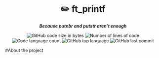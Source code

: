 <h1 align="center">
	✏️ ft_printf
</h1>

<p align="center">
	<b><i>Because putnbr and putstr aren’t enough</i></b><br>
</p>

<p align="center">
	<img alt="GitHub code size in bytes" src="https://img.shields.io/github/languages/code-size/exkizo/Printft?color=lightblue" />
	<img alt="Number of lines of code" src="https://img.shields.io/tokei/lines/github/exkizo/Printft?color=critical" />
	<img alt="Code language count" src="https://img.shields.io/github/languages/count/exkizo/Printft?color=yellow" />
	<img alt="GitHub top language" src="https://img.shields.io/github/languages/top/exkizo/Printft?color=blue" />
	<img alt="GitHub last commit" src="https://img.shields.io/github/last-commit/exkizo/Printft?color=green" />
</p>

#About the project

